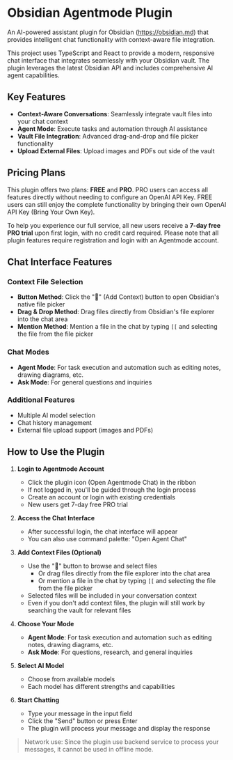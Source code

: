 # Obsidian Agentmode Plugin

An AI-powered assistant plugin for Obsidian (https://obsidian.md) that provides intelligent chat functionality with context-aware file integration.

This project uses TypeScript and React to provide a modern, responsive chat interface that integrates seamlessly with your Obsidian vault. The plugin leverages the latest Obsidian API and includes comprehensive AI agent capabilities.

## Key Features
- **Context-Aware Conversations**: Seamlessly integrate vault files into your chat context
- **Agent Mode**: Execute tasks and automation through AI assistance
- **Vault File Integration**: Advanced drag-and-drop and file picker functionality
- **Upload External Files**: Upload images and PDFs out side of the vault

## Pricing Plans

This plugin offers two plans: **FREE** and **PRO**. PRO users can access all features directly without needing to configure an OpenAI API Key. FREE users can still enjoy the complete functionality by bringing their own OpenAI API Key (Bring Your Own Key).

To help you experience our full service, all new users receive a **7-day free PRO trial** upon first login, with no credit card required. Please note that all plugin features require registration and login with an Agentmode account.

## Chat Interface Features

### Context File Selection

- **Button Method**: Click the "🔗" (Add Context) button to open Obsidian's native file picker
- **Drag & Drop Method**: Drag files directly from Obsidian's file explorer into the chat area
- **Mention Method**: Mention a file in the chat by typing `[[` and selecting the file from the file picker


### Chat Modes

- **Agent Mode**: For task execution and automation such as editing notes, drawing diagrams, etc.
- **Ask Mode**: For general questions and inquiries

### Additional Features

- Multiple AI model selection
- Chat history management
- External file upload support (images and PDFs)


## How to Use the Plugin

1. **Login to Agentmode Account**
   - Click the plugin icon (Open Agentmode Chat) in the ribbon
   - If not logged in, you'll be guided through the login process
   - Create an account or login with existing credentials
   - New users get 7-day free PRO trial

2. **Access the Chat Interface**
   - After successful login, the chat interface will appear
   - You can also use command palette: "Open Agent Chat"

3. **Add Context Files (Optional)**
   - Use the "🔗" button to browse and select files
      - Or drag files directly from the file explorer into the chat area
      - Or mention a file in the chat by typing `[[` and selecting the file from the file picker
   - Selected files will be included in your conversation context
   - Even if you don't add context files, the plugin will still work by searching the vault for relevant files

4. **Choose Your Mode**
   - **Agent Mode**: For task execution and automation such as editing notes, drawing diagrams, etc.
   - **Ask Mode**: For questions, research, and general inquiries

5. **Select AI Model**
   - Choose from available models
   - Each model has different strengths and capabilities

6. **Start Chatting**
   - Type your message in the input field
   - Click the "Send" button or press Enter
   - The plugin will process your message and display the response

> Network use: Since the plugin use backend service to process your messages, it cannot be used in offline mode.